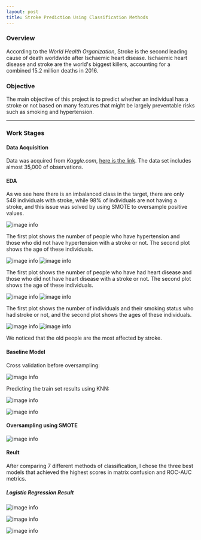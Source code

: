 ```yaml
---
layout: post
title: Stroke Prediction Using Classification Methods
---
```


### Overview

According to the *World Health Organization*, Stroke is the second leading cause of death worldwide after Ischaemic heart disease. Ischaemic heart disease and stroke are the world's biggest killers, accounting for a combined 15.2 million deaths in 2016. 

### Objective 

The main objective of this project is to predict whether an individual has a stroke or not based on many features that might be largely preventable risks such as smoking and hypertension.

-----

### Work Stages

#### Data Acquisition 

Data was acquired from *Kaggle.com*, [here is the link](https://www.kaggle.com/asaumya/healthcare-dataset-stroke-data). 
The data set includes almost 35,000 of observations. 

#### EDA 

As we see here there is an imbalanced class in the target, there are only 548 individuals with stroke, while 98% of individuals are not having a stroke, and this issue was solved by using SMOTE to oversample positive values. 

![image info]({{site.url}}/images/target's_classes.png)

The first plot shows the number of people who have hypertension and those who did not have hypertension with a stroke or not. The second plot shows the age of these individuals.

![image info]({{site.url}}/images/hypertension1.png)
![image info]({{site.url}}/images/hypertension.png)

The first plot shows the number of people who have had heart disease and those who did not have heart disease with a stroke or not. The second plot shows the age of these individuals.

![image info]({{site.url}}/images/heart1.png)
![image info]({{site.url}}/images/heart2.png)

The first plot shows the number of individuals and their smoking status who had stroke or not, and the second plot shows the ages of these individuals. 

![image info]({{site.url}}/images/smoke1.png)
![image info]({{site.url}}/images/smoke2.png)

We noticed that the old people are the most affected by stroke. 

#### Baseline Model

Cross validation before oversampling:

![image info]({{site.url}}/images/cross_validation.png)

Predicting the train set results using KNN:

![image info]({{site.url}}/images/baseline.png)

![image info]({{site.url}}/images/cm1.png)

#### Oversampling using SMOTE 

![image info]({{site.url}}/images/oversampling.png)

#### Reult 

After comparing 7 different methods of classification, I chose the three best models that achieved the highest scores in matrix confusion and ROC-AUC metrics.

##### Logistic Regression Result 

![image info]({{site.url}}/images/logistic_regression_f1.png)

![image info]({{site.url}}/images/logistic_regression_cm.png)

![image info]({{site.url}}/images/roc_lg.png)

##### 


<!-- 
Extract __top ten crowded__ stations and do the following:

* Top five crowded stations by <span style="text-decoration: underline">number of exits</span>
* Look for the most <span style="text-decoration: underline">crowded days</span>
* Look for the most <span style="text-decoration: underline">crowded times</span>
* Look for the most <span style="text-decoration: underline">crowded turnstiles</span>

--- 

Look for the stations near LAGUARDIA and JFK airports:
* After extracting the most crowded stations the airport stations weren't part of them. 


##### Top Ten Stations by # of Exits
![image info]({{site.url}}/images/top_ten_stations.png)

##### Crowded Days In The Week 
![image info]({{site.url}}/images/crowded_days.png)

##### Crowded Times In The Day
![image info]({{site.url}}/images/crowded_times.png)

##### Top Turnstiles by # of Exits 
![image info]({{site.url}}/images/most_turnstiles.png)
 -->